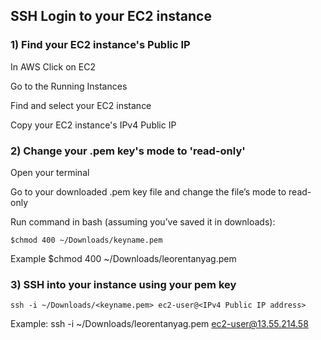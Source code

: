 ## SSH Login to your EC2 instance

### 1) Find your EC2 instance's Public IP
In AWS Click on EC2

Go to the Running Instances

Find  and select your EC2 instance

Copy your EC2 instance's IPv4 Public IP

### 2) Change your .pem key's mode to 'read-only'
Open your terminal

Go to your downloaded .pem key file and change the file’s mode to read-only

Run command in bash (assuming you’ve saved it in downloads):

`$chmod 400 ~/Downloads/keyname.pem`

Example
$chmod 400 ~/Downloads/leorentanyag.pem 
 
### 3) SSH into your instance using your pem key

`ssh -i ~/Downloads/<keyname.pem> ec2-user@<IPv4 Public IP address>`

Example:
ssh -i ~/Downloads/leorentanyag.pem ec2-user@13.55.214.58
